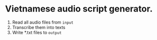 # Vietnamese audio script generator.
1. Read all audio files from `input`
2. Transcribe them into texts
3. Write *.txt files to `output`
